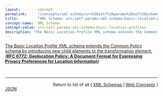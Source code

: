 ```yaml
---
layout:        concept
permalink:     "/concepts/xml-schema/urn%3Aietf%3Aparams%3Axml%3Aschema%3Abasic-location-profiles"
title:         "XML Schema: urn:ietf:params:xml:schema:basic-location-profiles"
concept-name:  XML Schema
concept-value: urn:ietf:params:xml:schema:basic-location-profiles
description: "The Basic Location Profile XML schema extends the Common Policy schema by introducing new child elements to the transformation element."
---
```


[The Basic Location Profile XML schema extends the Common Policy schema by introducing new child elements to the transformation element.](http://tools.ietf.org/html/rfc6772#section-11.4 "Read documentation for XML Schema &#34;urn:ietf:params:xml:schema:basic-location-profiles&#34;") (**[RFC 6772: Geolocation Policy: A Document Format for Expressing Privacy Preferences for Location Information](/specs/IETF/RFC/6772 "This document defines an authorization policy language for controlling access to location information.  It extends the Common Policy authorization framework to provide location-specific access control.  More specifically, this document defines condition elements specific to location information in order to restrict access to data based on the current location of the Target. Furthermore, this document defines two algorithms for reducing the granularity of returned location information.  The first algorithm is defined for usage with civic location information, whereas the other one applies to geodetic location information.  Both algorithms come with limitations.  There are circumstances where the amount of location obfuscation provided is less than what is desired.  These algorithms might not be appropriate for all application domains.")**)

<br/>
<hr/>

<p style="float : left"><a href="./urn:ietf:params:xml:schema:basic-location-profiles.json" title="JSON representing this particular Web Concept value">JSON</a></p>
<p style="text-align: right">Return to list of all ( <a href="../xml-schema/">XML Schemas</a> | <a href="../">Web Concepts</a> )</p>
